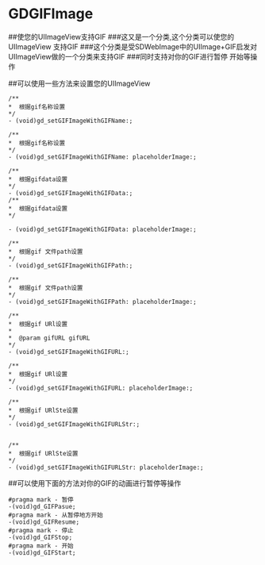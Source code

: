 # GDGIFImage
##使您的UIImageView支持GIF 
###这又是一个分类,这个分类可以使您的UIImageView 支持GIF
###这个分类是受SDWebImage中的UIImage+GIF启发对UIImageView做的一个分类来支持GIF
###同时支持对你的GIF进行暂停 开始等操作


##可以使用一些方法来设置您的UIImageView
```obj
/**
*  根据gif名称设置
*/
- (void)gd_setGIFImageWithGIFName:;

/**
*  根据gif名称设置
*/
- (void)gd_setGIFImageWithGIFName: placeholderImage:;

/**
*  根据gifdata设置
*/
- (void)gd_setGIFImageWithGIFData:;
/**
*  根据gifdata设置
*/

- (void)gd_setGIFImageWithGIFData: placeholderImage:;

/**
*  根据gif 文件path设置
*/
- (void)gd_setGIFImageWithGIFPath:;

/**
*  根据gif 文件path设置
*/
- (void)gd_setGIFImageWithGIFPath: placeholderImage:;

/**
*  根据gif URl设置
*
*  @param gifURL gifURL
*/
- (void)gd_setGIFImageWithGIFURL:;

/**
*  根据gif URl设置
*/
- (void)gd_setGIFImageWithGIFURL: placeholderImage:;

/**
*  根据gif URlSte设置
*/
- (void)gd_setGIFImageWithGIFURLStr:;


/**
*  根据gif URlSte设置
*/
- (void)gd_setGIFImageWithGIFURLStr: placeholderImage:;

```
##可以使用下面的方法对你的GIF的动画进行暂停等操作

```obj
#pragma mark - 暂停
-(void)gd_GIFPasue;
#pragma mark - 从暂停地方开始
-(void)gd_GIFResume;
#pragma mark - 停止
-(void)gd_GIFStop;
#pragma mark - 开始
-(void)gd_GIFStart;
```

